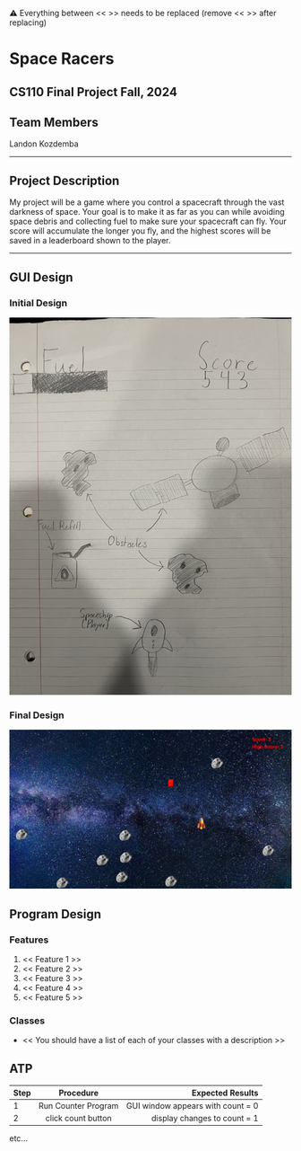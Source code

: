 
:warning: Everything between << >> needs to be replaced (remove << >> after replacing)

# Space Racers
## CS110 Final Project  Fall, 2024

## Team Members

Landon Kozdemba

***

## Project Description

My project will be a game where you control a spacecraft through the vast darkness of space.  Your goal is to make it as far as you can while avoiding space debris and collecting fuel to make sure your spacecraft can fly.  Your score will accumulate the longer you fly, and the highest scores will be saved in a leaderboard shown to the player.

***    

## GUI Design

### Initial Design

![initial gui](assets/gui.jpg)

### Final Design

![final gui](assets/finalgui.jpg)

## Program Design

### Features

1. << Feature 1 >>
2. << Feature 2 >>
3. << Feature 3 >>
4. << Feature 4 >>
5. << Feature 5 >>

### Classes

- << You should have a list of each of your classes with a description >>

## ATP

| Step                 |Procedure             |Expected Results                   |
|----------------------|:--------------------:|----------------------------------:|
|  1                   | Run Counter Program  |GUI window appears with count = 0  |
|  2                   | click count button   | display changes to count = 1      |
etc...

